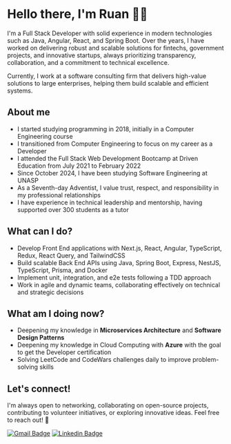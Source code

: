 # Hello there, I'm Ruan 👋🏼

I'm a Full Stack Developer with solid experience in modern technologies such as Java, Angular, React, and Spring Boot. Over the years, I have worked on delivering robust and scalable solutions for fintechs, government projects, and innovative startups, always prioritizing transparency, collaboration, and a commitment to technical excellence.

Currently, I work at a software consulting firm that delivers high-value solutions to large enterprises, helping them build scalable and efficient systems.

## About me

- I started studying programming in 2018, initially in a Computer Engineering course
- I transitioned from Computer Engineering to focus on my career as a Developer
- I attended the Full Stack Web Development Bootcamp at Driven Education from July 2021 to February 2022
- Since October 2024, I have been studying Software Engineering at UNASP
- As a Seventh-day Adventist, I value trust, respect, and responsibility in my professional relationships
- I have experience in technical leadership and mentorship, having supported over 300 students as a tutor

## What can I do?

- Develop Front End applications with Next.js, React, Angular, TypeScript, Redux, React Query, and TailwindCSS
- Build scalable Back End APIs using Java, Spring Boot, Express, NestJS, TypeScript, Prisma, and Docker
- Implement unit, integration, and e2e tests following a TDD approach
- Work in agile and dynamic teams, collaborating effectively on technical and strategic decisions

## What am I doing now?

- Deepening my knowledge in **Microservices Architecture** and **Software Design Patterns**
- Deepening my knowledge in Cloud Computing with **Azure** with the goal to get the Developer certification
- Solving LeetCode and CodeWars challenges daily to improve problem-solving skills

## Let's connect!

I'm always open to networking, collaborating on open-source projects, contributing to volunteer initiatives, or exploring innovative ideas. Feel free to reach out! 🚀

[![Gmail Badge](https://img.shields.io/badge/Gmail-D14836?style=for-the-badge&logo=gmail&logoColor=white)](mailto:ruanfailache@gmail.com)
[![Linkedin Badge](https://img.shields.io/badge/LinkedIn-0077B5?style=for-the-badge&logo=linkedin&logoColor=white)](https://linkedin.com/in/ruanfailache)
